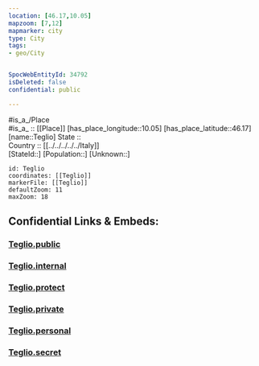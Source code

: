```yaml
---
location: [46.17,10.05] 
mapzoom: [7,12] 
mapmarker: city 
type: City
tags:
- geo/City


SpocWebEntityId: 34792
isDeleted: false
confidential: public

---
```

#is_a_/Place  
#is_a_ :: [[Place]] 
[has_place_longitude::10.05] 
[has_place_latitude::46.17] 
[name::Teglio] 
State ::  
Country :: [[../../../../../Italy]]  
[StateId::] 
[Population::] 
[Unknown::] 


```leaflet
id: Teglio
coordinates: [[Teglio]] 
markerFile: [[Teglio]] 
defaultZoom: 11 
maxZoom: 18
```


## Confidential Links & Embeds: 

### [Teglio.public](/_public/\Earth\Continent\Europe\Europe~South\Italy\regions~Italy\Lombardy\Sondrio.Province\CityTeglio.public.md) 

### [Teglio.internal](/_internal/\Earth\Continent\Europe\Europe~South\Italy\regions~Italy\Lombardy\Sondrio.Province\CityTeglio.internal.md) 

### [Teglio.protect](/_protect/\Earth\Continent\Europe\Europe~South\Italy\regions~Italy\Lombardy\Sondrio.Province\CityTeglio.protect.md) 

### [Teglio.private](/_private/\Earth\Continent\Europe\Europe~South\Italy\regions~Italy\Lombardy\Sondrio.Province\CityTeglio.private.md) 

### [Teglio.personal](/_personal/\Earth\Continent\Europe\Europe~South\Italy\regions~Italy\Lombardy\Sondrio.Province\CityTeglio.personal.md) 

### [Teglio.secret](/_secret/\Earth\Continent\Europe\Europe~South\Italy\regions~Italy\Lombardy\Sondrio.Province\CityTeglio.secret.md)

